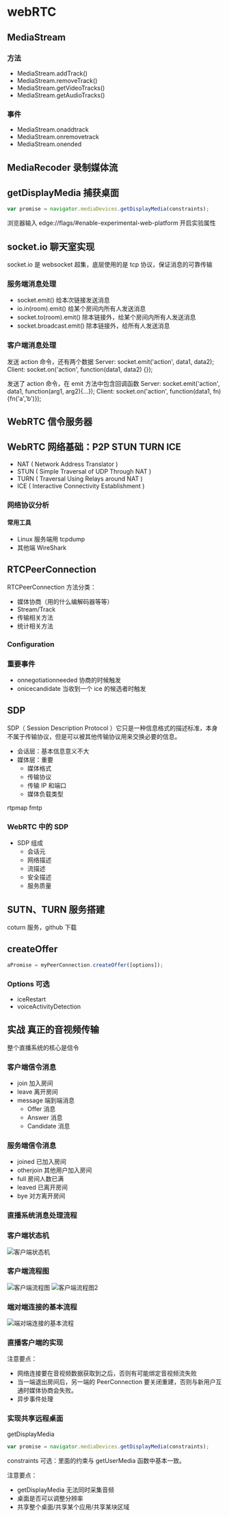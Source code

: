 # webRTC

## MediaStream

### 方法

- MediaStream.addTrack()
- MediaStream.removeTrack()
- MediaStream.getVideoTracks()
- MediaStream.getAudioTracks()

### 事件

- MediaStream.onaddtrack
- MediaStream.onremovetrack
- MediaStream.onended

## MediaRecoder 录制媒体流

## getDisplayMedia 捕获桌面

```js
var promise = navigator.mediaDevices.getDisplayMedia(constraints);
```

浏览器输入 edge://flags/#enable-experimental-web-platform 开启实验属性

## socket.io 聊天室实现

socket.io 是 websocket 超集，底层使用的是 tcp 协议，保证消息的可靠传输

### 服务端消息处理

- socket.emit() 给本次链接发送消息
- io.in(room).emit() 给某个房间内所有人发送消息
- socket.to(room).emit() 除本链接外，给某个房间内所有人发送消息
- socket.broadcast.emit() 除本链接外，给所有人发送消息

### 客户端消息处理

发送 action 命令，还有两个数据
Server: socket.emit('action', data1, data2);
Client: socket.on('action', function(data1, data2) {});

发送了 action 命令，在 emit 方法中包含回调函数
Server: socket.emit('action', data1, function(arg1, arg2){...});
Client: socket.on('action', function(data1, fn) {fn('a','b')});

## WebRTC 信令服务器

## WebRTC 网络基础：P2P STUN TURN ICE

- NAT ( Network Address Translator )
- STUN ( Simple Traversal of UDP Through NAT )
- TURN ( Traversal Using Relays around NAT )
- ICE ( Interactive Connectivity Establishment )

### 网络协议分析

#### 常用工具

- Linux 服务端用 tcpdump
- 其他端 WireShark

## RTCPeerConnection

RTCPeerConnection 方法分类：

- 媒体协商（用的什么编解码器等等）
- Stream/Track
- 传输相关方法
- 统计相关方法

### Configuration

### 重要事件

- onnegotiationneeded 协商的时候触发
- onicecandidate 当收到一个 ice 的候选者时触发

## SDP

SDP（ Session Description Protocol ）它只是一种信息格式的描述标准，本身不属于传输协议，但是可以被其他传输协议用来交换必要的信息。

- 会话层：基本信息意义不大
- 媒体层：重要
  - 媒体格式
  - 传输协议
  - 传输 IP 和端口
  - 媒体负载类型

rtpmap fmtp

### WebRTC 中的 SDP

- SDP 组成
  - 会话元
  - 网络描述
  - 流描述
  - 安全描述
  - 服务质量

## SUTN、TURN 服务搭建

coturn 服务，github 下载

## createOffer

```js
aPromise = myPeerConnection.createOffer([options]);
```

### Options 可选

- iceRestart
- voiceActivityDetection

## 实战 真正的音视频传输

整个直播系统的核心是信令

### 客户端信令消息

- join 加入房间
- leave 离开房间
- message 端到端消息
  - Offer 消息
  - Answer 消息
  - Candidate 消息

### 服务端信令消息

- joined 已加入房间
- otherjoin 其他用户加入房间
- full 房间人数已满
- leaved 已离开房间
- bye 对方离开房间

### 直播系统消息处理流程

### 客户端状态机

![客户端状态机](images/客户端状态机.png)

### 客户端流程图

![客户端流程图](images/客户端流程图.png)
![客户端流程图2](images/客户端流程图2.png)

### 端对端连接的基本流程

![端对端连接的基本流程](images/端对端连接的基本流程.png)

### 直播客户端的实现

注意要点：

- 网络连接要在音视频数据获取到之后，否则有可能绑定音视频流失败
- 当一端退出房间后，另一端的 PeerConnection 要关闭重建，否则与新用户互通时媒体协商会失败。
- 异步事件处理

### 实现共享远程桌面

getDisplayMedia

```js
var promise = navigator.mediaDevices.getDisplayMedia(constraints);
```

constraints 可选：里面的约束与 getUserMedia 函数中基本一致。

注意要点：

- getDisplayMedia 无法同时采集音频
- 桌面是否可以调整分辨率
- 共享整个桌面/共享某个应用/共享某块区域
